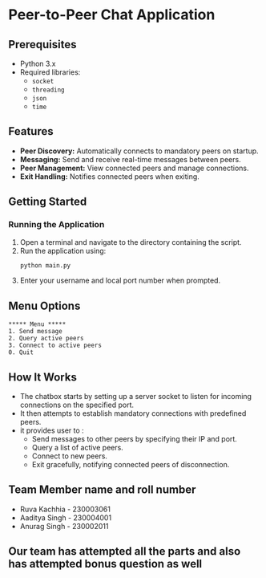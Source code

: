 # Peer-to-Peer Chat Application

## Prerequisites

- Python 3.x
- Required libraries:
  - `socket`
  - `threading`
  - `json`
  - `time`



## Features

- **Peer Discovery:** Automatically connects to mandatory peers on startup.
- **Messaging:** Send and receive real-time messages between peers.
- **Peer Management:** View connected peers and manage connections.
- **Exit Handling:** Notifies connected peers when exiting.



## Getting Started


### Running the Application

1. Open a terminal and navigate to the directory containing the script.
2. Run the application using:
    ```bash
    python main.py
    ```
3. Enter your username and local port number when prompted.


## Menu Options

```
***** Menu *****
1. Send message
2. Query active peers
3. Connect to active peers
0. Quit
```

## How It Works

- The chatbox starts by setting up a server socket to listen for incoming connections on the specified port.
- It then attempts to establish mandatory connections with predefined peers.
- it provides user to :
  - Send messages to other peers by specifying their IP and port.
  - Query a list of active peers.
  - Connect to new peers.
  - Exit gracefully, notifying connected peers of disconnection.



## Team Member name and roll number

- Ruva Kachhia - 230003061
- Aaditya Singh - 230004001
- Anurag Singh - 230002011

## Our team has attempted all the parts and also has attempted bonus question as well